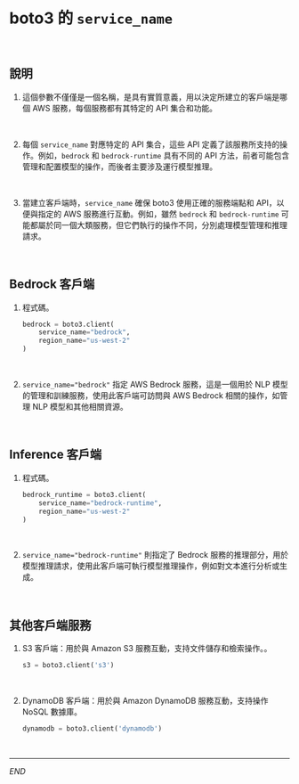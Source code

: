 # boto3 的 `service_name`

<br>

## 說明

1. 這個參數不僅僅是一個名稱，是具有實質意義，用以決定所建立的客戶端是哪個 AWS 服務，每個服務都有其特定的 API 集合和功能。

<br>

2. 每個 `service_name` 對應特定的 API 集合，這些 API 定義了該服務所支持的操作。例如，`bedrock` 和 `bedrock-runtime` 具有不同的 API 方法，前者可能包含管理和配置模型的操作，而後者主要涉及運行模型推理。

<br>

3. 當建立客戶端時，`service_name` 確保 boto3 使用正確的服務端點和 API，以便與指定的 AWS 服務進行互動。例如，雖然 `bedrock` 和 `bedrock-runtime` 可能都屬於同一個大類服務，但它們執行的操作不同，分別處理模型管理和推理請求。

<br>

## Bedrock 客戶端

1. 程式碼。

    ```python
    bedrock = boto3.client(
        service_name="bedrock",
        region_name="us-west-2"
    )
    ```

<br>

2. `service_name="bedrock"` 指定 AWS Bedrock 服務，這是一個用於 NLP 模型的管理和訓練服務，使用此客戶端可訪問與 AWS Bedrock 相關的操作，如管理 NLP 模型和其他相關資源。

<br>

## Inference 客戶端

1. 程式碼。
    ```python
    bedrock_runtime = boto3.client(
        service_name="bedrock-runtime",
        region_name="us-west-2"
    )
    ```

<br>

2. `service_name="bedrock-runtime"` 則指定了 Bedrock 服務的推理部分，用於模型推理請求，使用此客戶端可執行模型推理操作，例如對文本進行分析或生成。

<br>

## 其他客戶端服務

1. S3 客戶端：用於與 Amazon S3 服務互動，支持文件儲存和檢索操作。。

    ```python
    s3 = boto3.client('s3')
    ```

<br>

2. DynamoDB 客戶端：用於與 Amazon DynamoDB 服務互動，支持操作 NoSQL 數據庫。

    ```python
    dynamodb = boto3.client('dynamodb')
    ```

<br>

___

_END_